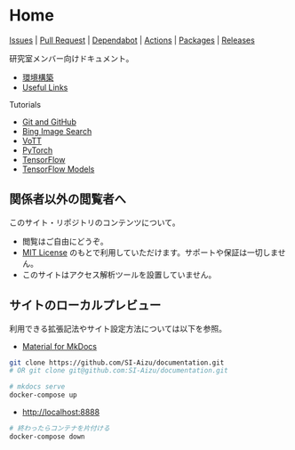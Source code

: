 # Home

[Issues](https://github.com/SI-Aizu/documentation/issues)
 | [Pull Request](https://github.com/SI-Aizu/documentation/pulls)
 | [Dependabot](https://github.com/SI-Aizu/documentation/network/updates)
 | [Actions](https://github.com/SI-Aizu/documentation/actions)
 | [Packages](https://github.com/SI-Aizu/documentation/packages)
 | [Releases](https://github.com/SI-Aizu/documentation/releases)

研究室メンバー向けドキュメント。

- [環境構築](./setup)
- [Useful Links](./Useful-Links)

Tutorials

- [Git and GitHub](./Tutorial-GitHub)
- [Bing Image Search](./Tutorial-Bing-Image-Search)
- [VoTT](./Tutorial-VoTT)
- [PyTorch](./Tutorial-PyTorch)
- [TensorFlow](./Tutorial-TensorFlow)
- [TensorFlow Models](./Tutorial-TensorFlow-Models)



## 関係者以外の閲覧者へ

このサイト・リポジトリのコンテンツについて。

- 閲覧はご自由にどうぞ。
- [MIT License] のもとで利用していただけます。サポートや保証は一切しません。
- このサイトはアクセス解析ツールを設置していません。

[MIT License]: https://github.com/SI-Aizu/documentation/blob/main/LICENSE



## サイトのローカルプレビュー

利用できる拡張記法やサイト設定方法については以下を参照。

- [Material for MkDocs](https://squidfunk.github.io/mkdocs-material/)

```sh
git clone https://github.com/SI-Aizu/documentation.git
# OR git clone git@github.com:SI-Aizu/documentation.git

# mkdocs serve
docker-compose up
```

- [http://localhost:8888](http://localhost:8888)

```sh
# 終わったらコンテナを片付ける
docker-compose down
```
